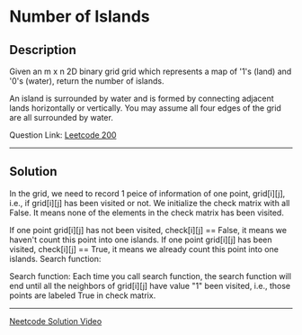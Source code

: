 # Number of Islands

## Description

Given an m x n 2D binary grid grid which represents a map of '1's (land) and '0's (water), return the number of islands.

An island is surrounded by water and is formed by connecting adjacent lands horizontally or vertically. You may assume all four edges of the grid are all surrounded by water.


Question Link: [Leetcode 200](https://leetcode.com/problems/number-of-islands/description/)

---
## Solution

In the grid, we need to record 1 peice of information of one point, grid[i][j], i.e., if grid[i][j] has been visited or not.
We initialize the check matrix with all False. It means none of the elements in the check matrix has been visited.

If one point grid[i][j] has not been visited, check[i][j] == False, it means we haven't count this point into one islands.
If one point grid[i][j] has been visited, check[i][j] == True, it means we already count this point into one islands.
Search function:

Search function:
Each time you call search function, the search function will end until all the neighbors of grid[i][j] have value "1" been visited, i.e., those points are labeled True in check matrix.

---

[Neetcode Solution Video](https://youtu.be/pV2kpPD66nE)